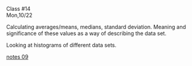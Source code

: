 <div class="lecture1">

<div class="column_date">
<p markdown="block">

Class #14 <br>
Mon,10/22

</p>
</div>
<div class="column_materials">
<p markdown="block">

Calculating averages/means, medians, standard deviation.
Meaning and significance of these values as a way of describing the
data set.

Looking at histograms of different data sets.


[notes 09](https://drive.google.com/drive/folders/1-Rix3KyrOcqCpckkmU_nJX6-YUwnre7G?usp=sharing)



</p>
</div>

<div class="column_assign">
<p markdown="block">



</p>
</div>

</div>
